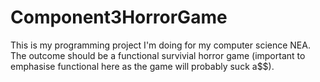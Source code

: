 # Component3HorrorGame

This is my programming project I'm doing for my computer science NEA. The outcome should be a functional survivial horror game (important to emphasise functional here as the game will probably suck a$$).
